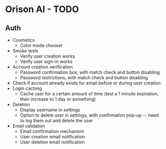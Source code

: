 # Orison AI - TODO

## Auth

- Cosmetics
    - Color mode chooser
- Smoke tests
    - Verify user creation works
    - Verify user sign-in works
- Account creation verification
    - Password confirmation box, with match check and button disabling
    - Password restrictions, with match check and button disabling
- Check if account already exists for email before or during user creation
- Login caching
    - Cache user for a certain amount of time (test a 1 minute expiration, then increase to 1 day or something)
- Deletion
    - Display username in settings
    - Option to delete user in settings, with confirmation pop-up -- need to log them out and delete the user
- Email validation
    - Email confirmation mechanism
    - User creation email notification
    - User deletion email notification